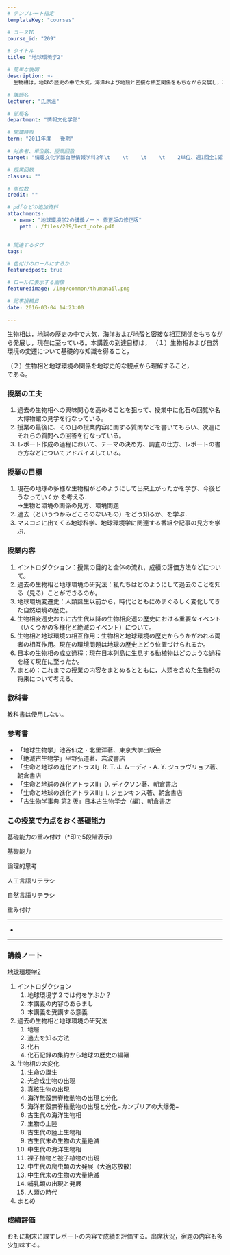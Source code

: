 ```yaml
---
# テンプレート指定
templateKey: "courses"

# コースID
course_id: "209"

# タイトル
title: "地球環境学2"

# 簡単な説明
description: >-
  生物相は，地球の歴史の中で大気，海洋および地殻と密接な相互関係をもちながら発展し，現在に至っている。本講義の到達目標は， （１）生物相および自然環境の変遷について基礎的な知識を得ること，  （２...

# 講師名
lecturer: "氏原温"

# 部局名
department: "情報文化学部"

# 開講時限
term: "2011年度	後期"

# 対象者、単位数、授業回数
target: "情報文化学部自然情報学科2年\t    \t    \t    \t    2単位、週1回全15回"

# 授業回数
classes: ""

# 単位数
credit: ""

# pdfなどの追加資料
attachments: 
  - name: "地球環境学2の講義ノート 修正版の修正版" 
    path : /files/209/lect_note.pdf


# 関連するタグ
tags:

# 色付けのロールにするか
featuredpost: true

# ロールに表示する画像
featuredimage: /img/common/thumbnail.png

# 記事投稿日
date: 2016-03-04 14:23:00

---
```

生物相は，地球の歴史の中で大気，海洋および地殻と密接な相互関係をもちながら発展し，現在に至っている。本講義の到達目標は， （１）生物相および自然環境の変遷について基礎的な知識を得ること，

  
（２）生物相と地球環境の関係を地球史的な観点から理解すること，  
である。
### 授業の工夫

  1. 過去の生物相への興味関心を高めることを狙って、授業中に化石の回覧や名大博物館の見学を行なっている。
  2. 授業の最後に、その日の授業内容に関する質問などを書いてもらい、次週にそれらの質問への回答を行なっている。
  3. レポート作成の過程において、テーマの決め方、調査の仕方、レポートの書き方などについてアドバイスしている。

### 授業の目標

  1. 現在の地球の多様な生物相がどのようにして出来上がったかを学び、今後どうなっていくか を考える．  
    →生物と環境の関係の見方、環境問題
  2. 過去（というつかみどころのないもの）をどう知るか、を学ぶ．
  3. マスコミに出てくる地球科学、地球環境学に関連する番組や記事の見方を学ぶ．

### 授業内容

  1. イントロダクション：授業の目的と全体の流れ，成績の評価方法などについて。
  2. 過去の生物相と地球環境の研究法：私たちはどのようにして過去のことを知る（見る）ことができるのか。
  3. 地球環境変遷史：人類誕生以前から，時代とともにめまぐるしく変化してきた自然環境の歴史。
  4. 生物相変遷史おもに古生代以降の生物相変遷の歴史における重要なイベント（いくつかの多様化と絶滅のイベント）について。
  5. 生物相と地球環境の相互作用：生物相と地球環境の歴史からうかがわれる両者の相互作用。現在の環境問題は地球の歴史上どう位置づけられるか。
  6. 日本の生物相の成立過程：現在日本列島に生息する動植物はどのような過程を経て現在に至ったか。
  7. まとめ：これまでの授業の内容をまとめるとともに，人類を含めた生物相の将来について考える。

### 教科書

教科書は使用しない。

### 参考書 

  * 「地球生物学」池谷仙之・北里洋著、東京大学出版会
  * 「絶滅古生物学」平野弘道著、岩波書店
  * 「生命と地球の進化アトラスI」R. T. J. ムーディ・A. Y. ジュラヴリョフ著、朝倉書店
  * 「生命と地球の進化アトラスII」D. ディクソン著、朝倉書店
  * 「生命と地球の進化アトラスIII」I. ジェンキンス著、朝倉書店
  * 「古生物学事典 第2 版」日本古生物学会（編）、朝倉書店 

### この授業で力点をおく基礎能力

基礎能力の重み付け（*印で5段階表示） 

基礎能力

論理的思考

人工言語リテラシ

自然言語リテラシ

重み付け

***

*

***

### 講義ノート


[地球環境学2](/files/209/lect_note.pdf) 

  1. イントロダクション 
      1. 地球環境学２では何を学ぶか？
      2. 本講義の内容のあらまし
      3. 本講義を受講する意義
  2. 過去の生物相と地球環境の研究法 
      1. 地層
      2. 過去を知る方法
      3. 化石
      4. 化石記録の集約から地球の歴史の編纂
  3. 生物相の大変化 
      1. 生命の誕生
      2. 光合成生物の出現
      3. 真核生物の出現
      4. 海洋無殻無脊椎動物の出現と分化
      5. 海洋有殻無脊椎動物の出現と分化−カンブリアの大爆発−
      6. 古生代の海洋生物相
      7. 生物の上陸
      8. 古生代の陸上生物相
      9. 古生代末の生物の大量絶滅
     10. 中生代の海洋生物相
     11. 裸子植物と被子植物の出現
     12. 中生代の爬虫類の大発展（大適応放散）
     13. 中生代末の生物の大量絶滅
     14. 哺乳類の出現と発展
     15. 人類の時代
  4. まとめ

### 成績評価

おもに期末に課すレポートの内容で成績を評価する。出席状況，宿題の内容も多少加味する。
